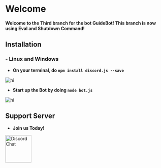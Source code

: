 # Welcome
**Welcome to the Third branch for the bot GuideBot! This branch is now using Eval and Shutdown Command!**

## Installation

### - Linux and Windows
- **On your terminal, do `npm install discord.js --save`**  
<html>  
<img src="http://i.imgur.com/xQ0xKif.jpg" alt="hi" class="inline"/>  
</html>  

- **Start up the Bot by doing `node bot.js`**
<html>  
<img src ="http://i.imgur.com/LZIzudi.jpg" alt="hi" class="inline"/>  
</html>


## Support Server
- **Join us Today!**  
<html>  
<a href="https://discord.gg/FMzsvFx"><img src="http://i.imgur.com/HSFz2h9.jpg" style="width:82px; height:86px" title="GuideBot" alt="Discord Chat"></a>  
</html>
